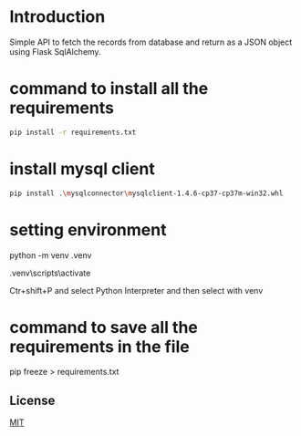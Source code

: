 # Introduction
Simple API to fetch the records from database and return as a JSON object using Flask SqlAlchemy.

# command to install all the requirements
```bash
pip install -r requirements.txt
```

# install mysql client
```bash
pip install .\mysqlconnector\mysqlclient-1.4.6-cp37-cp37m-win32.whl
```

# setting environment

python -m venv .venv

.venv\scripts\activate

Ctr+shift+P and select Python Interpreter and then select with venv


# command to save all the requirements in the file

pip freeze > requirements.txt


## License
[MIT](https://choosealicense.com/licenses/mit/)
